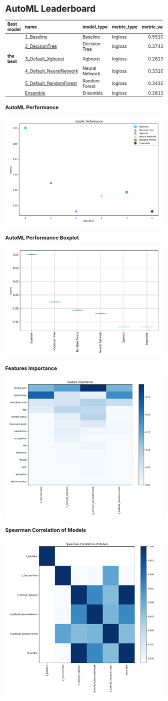 # AutoML Leaderboard

| Best model   | name                                                         | model_type     | metric_type   |   metric_value |   train_time |
|:-------------|:-------------------------------------------------------------|:---------------|:--------------|---------------:|-------------:|
|              | [1_Baseline](1_Baseline/README.md)                           | Baseline       | logloss       |       0.551042 |         1.21 |
|              | [2_DecisionTree](2_DecisionTree/README.md)                   | Decision Tree  | logloss       |       0.374302 |        11.36 |
| **the best** | [3_Default_Xgboost](3_Default_Xgboost/README.md)             | Xgboost        | logloss       |       0.281397 |         5.19 |
|              | [4_Default_NeuralNetwork](4_Default_NeuralNetwork/README.md) | Neural Network | logloss       |       0.331937 |         8.22 |
|              | [5_Default_RandomForest](5_Default_RandomForest/README.md)   | Random Forest  | logloss       |       0.343291 |         7.32 |
|              | [Ensemble](Ensemble/README.md)                               | Ensemble       | logloss       |       0.281397 |         2.63 |

### AutoML Performance
![AutoML Performance](ldb_performance.png)

### AutoML Performance Boxplot
![AutoML Performance Boxplot](ldb_performance_boxplot.png)

### Features Importance
![features importance across models](features_heatmap.png)



### Spearman Correlation of Models
![models spearman correlation](correlation_heatmap.png)

